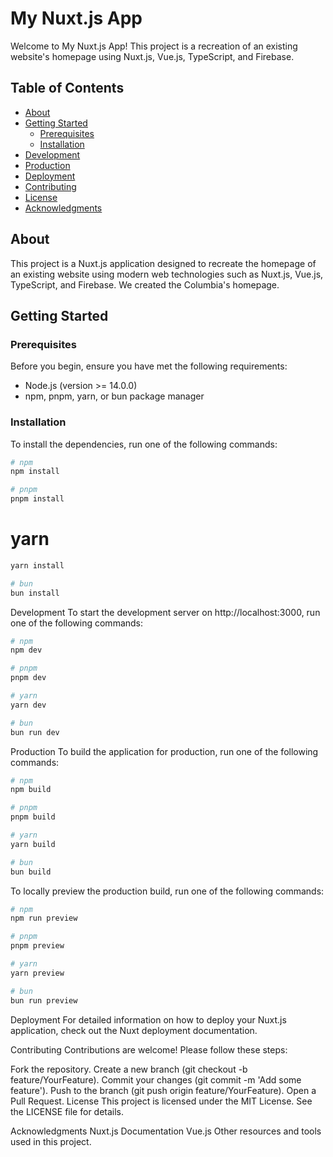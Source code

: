 # My Nuxt.js App

Welcome to My Nuxt.js App! This project is a recreation of an existing website's homepage using Nuxt.js, Vue.js, TypeScript, and Firebase.

## Table of Contents
- [About](#about)
- [Getting Started](#getting-started)
  - [Prerequisites](#prerequisites)
  - [Installation](#installation)
- [Development](#development)
- [Production](#production)
- [Deployment](#deployment)
- [Contributing](#contributing)
- [License](#license)
- [Acknowledgments](#acknowledgments)

## About
This project is a Nuxt.js application designed to recreate the homepage of an existing website using modern web technologies such as Nuxt.js, Vue.js, TypeScript, and Firebase. We created the Columbia's homepage.

## Getting Started

### Prerequisites
Before you begin, ensure you have met the following requirements:
- Node.js (version >= 14.0.0)
- npm, pnpm, yarn, or bun package manager

### Installation
To install the dependencies, run one of the following commands:
```bash
# npm
npm install
```
```bash
# pnpm
pnpm install
```

# yarn
```bash
yarn install
```
```bash
# bun
bun install
```
Development
To start the development server on http://localhost:3000, run one of the following commands:
```bash
# npm
npm dev
```
```bash
# pnpm
pnpm dev
```
```bash
# yarn
yarn dev
```
```bash
# bun
bun run dev
```
Production
To build the application for production, run one of the following commands:
```bash
# npm
npm build
```
```bash
# pnpm
pnpm build
```
```bash
# yarn
yarn build
```
```bash
# bun
bun build
```
To locally preview the production build, run one of the following commands:
```bash
# npm
npm run preview
```
```bash
# pnpm
pnpm preview
```
```bash
# yarn
yarn preview
```
```bash
# bun
bun run preview
```
Deployment
For detailed information on how to deploy your Nuxt.js application, check out the Nuxt deployment documentation.

Contributing
Contributions are welcome! Please follow these steps:

Fork the repository.
Create a new branch (git checkout -b feature/YourFeature).
Commit your changes (git commit -m 'Add some feature').
Push to the branch (git push origin feature/YourFeature).
Open a Pull Request.
License
This project is licensed under the MIT License. See the LICENSE file for details.

Acknowledgments
Nuxt.js Documentation
Vue.js
Other resources and tools used in this project.
